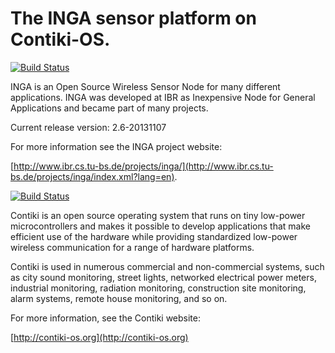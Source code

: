 The INGA sensor platform on Contiki-OS.
=======================================

[![Build Status](https://jenkins.ibr.cs.tu-bs.de/jenkins/buildStatus/icon?job=inga--develop--cooja)](http://jenkins.ibr.cs.tu-bs.de/jenkins/view/INGA/job/inga--develop--compile/)

INGA is an Open Source Wireless Sensor Node for many different applications. 
INGA was developed at IBR as Inexpensive Node for General Applications and became part of many projects.

Current release version: 2.6-20131107

For more information see the INGA project website:

[http://www.ibr.cs.tu-bs.de/projects/inga/](http://www.ibr.cs.tu-bs.de/projects/inga/index.xml?lang=en).

[![Build Status](https://secure.travis-ci.org/contiki-os/contiki.png)](http://travis-ci.org/contiki-os/contiki)

Contiki is an open source operating system that runs on tiny low-power
microcontrollers and makes it possible to develop applications that
make efficient use of the hardware while providing standardized
low-power wireless communication for a range of hardware platforms.

Contiki is used in numerous commercial and non-commercial systems,
such as city sound monitoring, street lights, networked electrical
power meters, industrial monitoring, radiation monitoring,
construction site monitoring, alarm systems, remote house monitoring,
and so on.

For more information, see the Contiki website:

[http://contiki-os.org](http://contiki-os.org)
